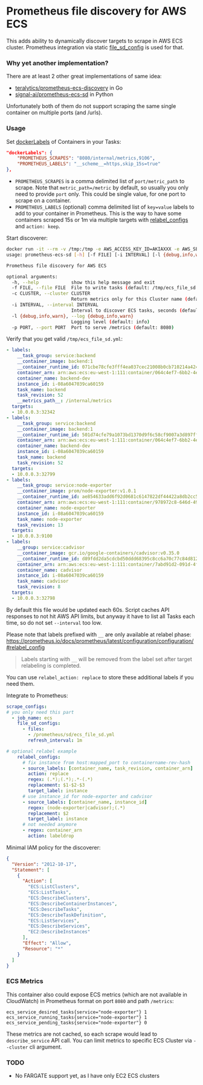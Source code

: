 # Prometheus file discovery for AWS ECS

This adds ability to dynamically discover targets to scrape in AWS ECS cluster. Prometheus integration via static [file_sd_config](https://prometheus.io/docs/prometheus/latest/configuration/configuration/#file_sd_config) is used for that.

### Why yet another implementation?
There are at least 2 other great implementations of same idea:
 - [teralytics/prometheus-ecs-discovery](https://github.com/teralytics/prometheus-ecs-discovery) in Go
 - [signal-ai/prometheus-ecs-sd](https://github.com/signal-ai/prometheus-ecs-sd) in Python

Unfortunately both of them do not support scraping the same single container on multiple ports (and /urls).

### Usage

Set [dockerLabels](https://docs.aws.amazon.com/AmazonECS/latest/developerguide/task_definition_parameters.html#container_definition_labels) of Containers in your Tasks:
```json
"dockerLabels": {
    "PROMETHEUS_SCRAPES": "8080/internal/metrics,9106",
    "PROMETHEUS_LABELS": "__scheme__=https,skip_15s=true"
},
```
- `PROMETHEUS_SCRAPES` is a comma delimited list of `port/metric_path` to scrape. Note that `metric_path=/metric` by default, so usually you only need to provide `port` only. This could be single value, for one port to scrape on a container.
- `PROMETHEUS_LABELS` (optional) comma delimited list of `key=value` labels to add to your container in Prometheus. This is the way to have some containers scraped 15s or 1m via multiple targets with [relabel_configs](https://prometheus.io/docs/prometheus/latest/configuration/configuration/#relabel_config) and `action: keep`.

Start discoverer:
```bash
docker run -it --rm -v /tmp:/tmp -e AWS_ACCESS_KEY_ID=AKIAXXX -e AWS_SECRET_ACCESS_KEY=xxx -e AWS_DEFAULT_REGION=eu-west-1 sepa/ecs-sd -h
usage: prometheus-ecs-sd [-h] [-f FILE] [-i INTERVAL] [-l {debug,info,warn}]

Prometheus file discovery for AWS ECS

optional arguments:
  -h, --help            show this help message and exit
  -f FILE, --file FILE  File to write tasks (default: /tmp/ecs_file_sd.yml)
  -c CLUSTER, --cluster CLUSTER
                        Return metrics only for this Cluster name (default: all)
  -i INTERVAL, --interval INTERVAL
                        Interval to discover ECS tasks, seconds (default: 60)
  -l {debug,info,warn}, --log {debug,info,warn}
                        Logging level (default: info)
  -p PORT, --port PORT  Port to serve /metrics (default: 8080)
```
Verify that you get valid `/tmp/ecs_file_sd.yml`:
```yaml
- labels:
    __task_group: service:backend
    __container_image: backend:1
    __container_runtime_id: 071cbe78cfe3fff4ea037cec21008b0cb710214a42489a24fee8e49c698a969b
    container_arn: arn:aws:ecs:eu-west-1:111:container/064c4ef7-6bb2-4ec3-b619-e0d6896f52c4
    container_name: backend-dev
    instance_id: i-08a6047039ca60159
    task_name: backend
    task_revision: 52
    __metrics_path__: /internal/metrics
  targets:
  - 10.0.0.3:32342
- labels:
    __task_group: service:backend
    __container_image: backend:1
    __container_runtime_id: 501d74cfe79a1073bd1370d9f6c58cf9007a3d897ffec6bac2acaba74cd85451
    container_arn: arn:aws:ecs:eu-west-1:111:container/064c4ef7-6bb2-4ec3-b619-e0d6896f52c4
    container_name: backend-dev
    instance_id: i-08a6047039ca60159
    task_name: backend
    task_revision: 52
  targets:
  - 10.0.0.3:32799
- labels:
    __task_group: service:node-exporter
    __container_image: prom/node-exporter:v1.0.1
    __container_runtime_id: ae854633add6f92d0681c6147822df44422a8db2cc5a116f289f07e3adc9db56
    container_arn: arn:aws:ecs:eu-west-1:111:container/978972c8-646d-49cc-9933-4bb3daa2eeea
    container_name: node-exporter
    instance_id: i-08a6047039ca60159
    task_name: node-exporter
    task_revision: 13
  targets:
  - 10.0.0.3:9100
- labels:
    __group: service:cadvisor
    __container_image: gcr.io/google-containers/cadvisor:v0.35.0
    __container_runtime_id: d89fdd2da5cdcbd50ddd68395c8cc6a70c77c84d81288c3669a984835803a39a
    container_arn: arn:aws:ecs:eu-west-1:111:container/7abd91d2-091d-4f12-80a7-14c279260aac
    container_name: cadvisor
    instance_id: i-08a6047039ca60159
    task_name: cadvisor
    task_revision: 8
  targets:
  - 10.0.0.3:32798
```
By default this file would be updated each 60s. Script caches API responses to not hit AWS API limits, but anyway it have to list all Tasks each time, so do not set `--interval` too low.

Please note that labels prefixed with `__` are only available at relabel phase:
https://prometheus.io/docs/prometheus/latest/configuration/configuration/#relabel_config
> Labels starting with `__` will be removed from the label set after target relabeling is completed.

You can use `relabel_action: replace` to store these additional labels if you need them.

Integrate to Prometheus:
```yaml
scrape_configs:
# you only need this part
  - job_name: ecs
    file_sd_configs:
      - files:
        - /prometheus/sd/ecs_file_sd.yml
        refresh_interval: 1m

# optional relabel example 
    relabel_configs:
      # fix instance from host:mapped_port to containername-rev-hash
      - source_labels: [container_name, task_revision, container_arn]
        action: replace
        regex: (.*);(.*);.*-(.*)
        replacement: $1-$2-$3
        target_label: instance
      # use instance_id for node-exporter and cadvisor
      - source_labels: [container_name, instance_id]
        regex: (node-exporter|cadvisor);(.*)
        replacement: $2
        target_label: instance
      # not needed anymore
      - regex: container_arn
        action: labeldrop
```

Minimal IAM policy for the discoverer:
```json
{
  "Version": "2012-10-17",
  "Statement": [
    {
      "Action": [
        "ECS:ListClusters",
        "ECS:ListTasks",
        "ECS:DescribeClusters",
        "ECS:DescribeContainerInstances",
        "ECS:DescribeTasks",
        "ECS:DescribeTaskDefinition",
        "ECS:ListServices",
        "ECS:DescribeServices",
        "EC2:DescribeInstances"
      ],
      "Effect": "Allow",
      "Resource": "*"
    }
  ]
}
```

### ECS Metrics
This container also could expose ECS metrics (which are not available in CloudWatch) in Prometheus format on port `8080` and path `/metrics`:
```
ecs_service_desired_tasks{service="node-exporter"} 1
ecs_service_running_tasks{service="node-exporter"} 1
ecs_service_pending_tasks{service="node-exporter"} 0
```
These metrics are not cached, so each scrape would lead to `describe_service` API call. You can limit metrics to specific ECS Cluster via `--cluster` cli argument. 

### TODO
 - No FARGATE support yet, as I have only EC2 ECS clusters
